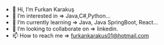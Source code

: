 - 👋 Hi, I’m Furkan Karakuş
- 👀 I’m interested in => Java,C#,Python...
- 🌱 I’m currently learning => Java, Java SpringBoot, React...
- 💞️ I’m looking to collaborate on => linkedin.
- 📫 How to reach me => furkankarakus01@hotmail.com
